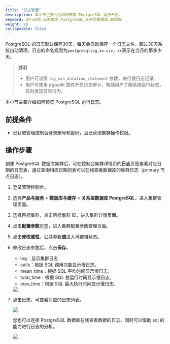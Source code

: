 ```yaml
---
title: "日志管理"
description: 本小节主要介绍如何获取 PostgreSQL 运行日志。 
keyword: 运行日志,日志管理,PostgreSQL,关系型数据库,数据库
weight: 90
collapsible: false
---
```


PostgreSQL 的日志默认保存30天，每天会自动保存一个日志文件，超过30天系统自动清理。日志的命名规则为`postgresqllog_xx.csv`，`xx`表示在当月的第多少天。

> **说明**
>
> * 用户可设置 `log_min_duration_statement` 参数，进行慢日志记录。
> * 用户可使用 pgaudit 插件开启日志审计，帮助用户了解系统运行状态，及时发现异常行为。

本小节主要介绍如何预览 PostgreSQL 运行日志。

## 前提条件

- 已获取管理控制台登录账号和密码，且已获取集群操作权限。

## 操作步骤

创建 PostgreSQL 数据库集群后，可在控制台集群详情页的**日志**页签查看对应日期的日志表，通过查询相应日期的表可以在线查看数据库的集群日志（primary 节点日志）。

1. 登录管理控制台。

2. 选择**产品与服务** > **数据库与缓存** > **关系型数据库 PostgreSQL**，进入集群管理页面。

3. 选择目标集群，点击目标集群 ID，进入集群详情页面。

4. 点击**配置参数**页签，进入集群配置参数管理页面。

5. 点击**修改属性**，公共参数**值**进入可编辑状态。

6. 修改日志参数后，点击**保存**。


   - log：显示集群日志
   - calls：根据 SQL 调用次数显示慢日志。
   - mean_time：根据 SQL 平均时间显示慢日志。
   - total_time：根据 SQL 总运行时间显示慢日志。
   - max_time：根据 SQL 最大执行时间显示慢日志。

   <img src="../_images/confi_log_para.png" style="zoom:100%;" />

7. 点击日志，可查看对应的日志列表。

   <img src="../_images/view_log.png" style="zoom:100%;" />
   
   您也可以连接 PostgreSQL 数据库在线查看数据的日志，同时可以借助 sql 的能力进行日志的分析。
   
   <img src="../_images/view_log_1.png" style="zoom:100%;" />
